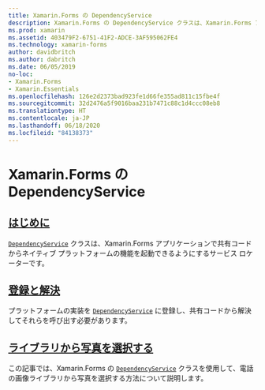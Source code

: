 ```yaml
---
title: Xamarin.Forms の DependencyService
description: Xamarin.Forms の DependencyService クラスは、Xamarin.Forms アプリケーションで共有コードからネイティブ プラットフォームの機能を起動できるようにするサービス ロケーターです。
ms.prod: xamarin
ms.assetid: 403479F2-6751-41F2-ADCE-3AF595062FE4
ms.technology: xamarin-forms
author: davidbritch
ms.author: dabritch
ms.date: 06/05/2019
no-loc:
- Xamarin.Forms
- Xamarin.Essentials
ms.openlocfilehash: 126e2d2373bad923fe1d66fe355ad811c15fbe4f
ms.sourcegitcommit: 32d2476a5f9016baa231b7471c88c1d4ccc08eb8
ms.translationtype: HT
ms.contentlocale: ja-JP
ms.lasthandoff: 06/18/2020
ms.locfileid: "84138373"
---
```

# <a name="xamarinforms-dependencyservice"></a>Xamarin.Forms の DependencyService

## <a name="introduction"></a>[はじめに](introduction.md)

[`DependencyService`](xref:Xamarin.Forms.DependencyService) クラスは、Xamarin.Forms アプリケーションで共有コードからネイティブ プラットフォームの機能を起動できるようにするサービス ロケーターです。

## <a name="registration-and-resolution"></a>[登録と解決](registration-and-resolution.md)

プラットフォームの実装を [`DependencyService`](xref:Xamarin.Forms.DependencyService) に登録し、共有コードから解決してそれらを呼び出す必要があります。

## <a name="picking-a-photo-from-the-library"></a>[ライブラリから写真を選択する](photo-picker.md)

この記事では、Xamarin.Forms の [`DependencyService`](xref:Xamarin.Forms.DependencyService) クラスを使用して、電話の画像ライブラリから写真を選択する方法について説明します。
